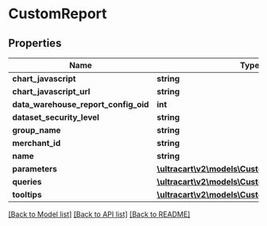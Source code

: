# CustomReport

## Properties
Name | Type | Description | Notes
------------ | ------------- | ------------- | -------------
**chart_javascript** | **string** |  | [optional] 
**chart_javascript_url** | **string** |  | [optional] 
**data_warehouse_report_config_oid** | **int** |  | [optional] 
**dataset_security_level** | **string** |  | [optional] 
**group_name** | **string** |  | [optional] 
**merchant_id** | **string** |  | [optional] 
**name** | **string** |  | [optional] 
**parameters** | [**\ultracart\v2\models\CustomReportParameter[]**](CustomReportParameter.md) |  | [optional] 
**queries** | [**\ultracart\v2\models\CustomReportQuery[]**](CustomReportQuery.md) |  | [optional] 
**tooltips** | [**\ultracart\v2\models\CustomReportTooltip[]**](CustomReportTooltip.md) |  | [optional] 

[[Back to Model list]](../README.md#documentation-for-models) [[Back to API list]](../README.md#documentation-for-api-endpoints) [[Back to README]](../README.md)


